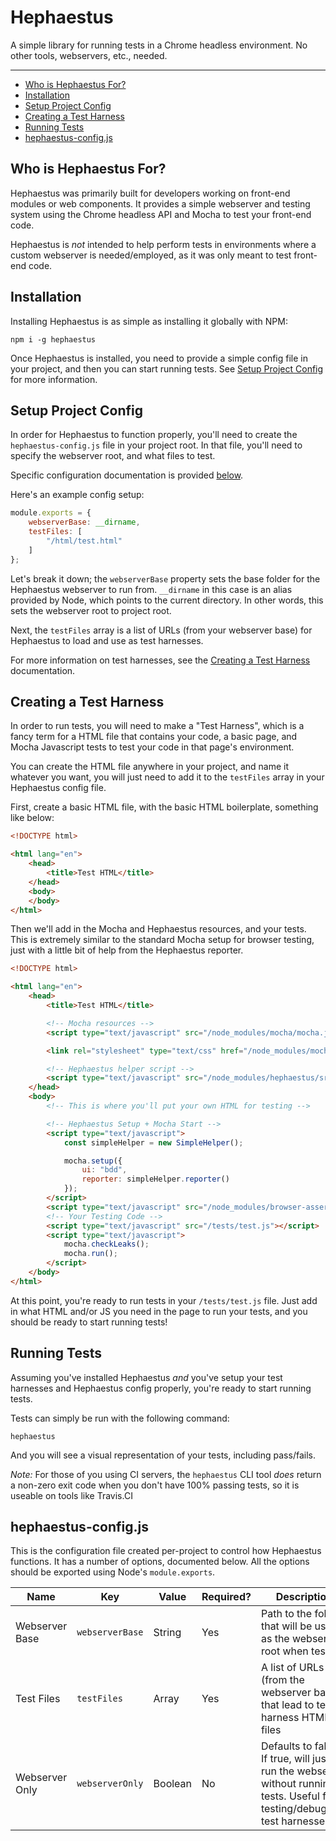 # Hephaestus

A simple library for running tests in a Chrome headless environment. No other
tools, webservers, etc., needed.

---

  - [Who is Hephaestus For?](#who-is-hephaestus-for)
  - [Installation](#installation)
  - [Setup Project Config](#setup-project-config)
  - [Creating a Test Harness](#creating-a-test-harness)
  - [Running Tests](#running-tests)
  - [hephaestus-config.js](#hephaestus-configjs)

## Who is Hephaestus For?

Hephaestus was primarily built for developers working on front-end modules or
web components. It provides a simple webserver and testing system using the
Chrome headless API and Mocha to test your front-end code.

Hephaestus is *not* intended to help perform tests in environments where a
custom webserver is needed/employed, as it was only meant to test front-end
code.

## Installation

Installing Hephaestus is as simple as installing it globally with NPM:

```CLI
npm i -g hephaestus
```

Once Hephaestus is installed, you need to provide a simple config file in your
project, and then you can start running tests. See
[Setup Project Config](#setup-project-config) for more information.

## Setup Project Config

In order for Hephaestus to function properly, you'll need to create the
`hephaestus-config.js` file in your project root. In that file, you'll need to
specify the webserver root, and what files to test.

Specific configuration documentation is provided [below](#hephaestus-configjs).

Here's an example config setup:

```Javascript
module.exports = {
    webserverBase: __dirname,
    testFiles: [
        "/html/test.html"
    ]
};
```

Let's break it down; the `webserverBase` property sets the base folder for the
Hephaestus webserver to run from. `__dirname` in this case is an alias provided
by Node, which points to the current directory. In other words, this sets the
webserver root to project root.

Next, the `testFiles` array is a list of URLs (from your webserver base) for
Hephaestus to load and use as test harnesses.

For more information on test harnesses, see the
[Creating a Test Harness](#creating-a-test-harness) documentation.

## Creating a Test Harness

In order to run tests, you will need to make a "Test Harness", which is a fancy
term for a HTML file that contains your code, a basic page, and Mocha Javascript
tests to test your code in that page's environment.

You can create the HTML file anywhere in your project, and name it whatever you
want, you will just need to add it to the `testFiles` array in your Hephaestus
config file.

First, create a basic HTML file, with the basic HTML boilerplate, something like
below:

```HTML
<!DOCTYPE html>

<html lang="en">
    <head>
        <title>Test HTML</title>
    </head>
    <body>
    </body>
</html>
```

Then we'll add in the Mocha and Hephaestus resources, and your tests. This is
extremely similar to the standard Mocha setup for browser testing, just with a
little bit of help from the Hephaestus reporter.

```HTML
<!DOCTYPE html>

<html lang="en">
    <head>
        <title>Test HTML</title>

        <!-- Mocha resources -->
        <script type="text/javascript" src="/node_modules/mocha/mocha.js"></script>

        <link rel="stylesheet" type="text/css" href="/node_modules/mocha/mocha.css" />

        <!-- Hephaestus helper script -->
        <script type="text/javascript" src="/node_modules/hephaestus/src/SimpleHelper/SimpleHelper.js"></script>
    </head>
    <body>
        <!-- This is where you'll put your own HTML for testing -->

        <!-- Hephaestus Setup + Mocha Start -->
        <script type="text/javascript">
            const simpleHelper = new SimpleHelper();

            mocha.setup({
                ui: "bdd",
                reporter: simpleHelper.reporter()
            });
        </script>
        <script type="text/javascript" src="/node_modules/browser-assert/lib/assert.js"></script>
        <!-- Your Testing Code -->
        <script type="text/javascript" src="/tests/test.js"></script>
        <script type="text/javascript">
            mocha.checkLeaks();
            mocha.run();
        </script>
    </body>
</html>
```

At this point, you're ready to run tests in your `/tests/test.js` file. Just
add in what HTML and/or JS you need in the page to run your tests, and you
should be ready to start running tests!

## Running Tests

Assuming you've installed Hephaestus *and* you've setup your test harnesses and
Hephaestus config properly, you're ready to start running tests.

Tests can simply be run with the following command:

```CLI
hephaestus
```

And you will see a visual representation of your tests, including pass/fails.

*Note:* For those of you using CI servers, the `hephaestus` CLI tool *does*
return a non-zero exit code when you don't have 100% passing tests, so it is
useable on tools like Travis.CI

## hephaestus-config.js

This is the configuration file created per-project to control how Hephaestus
functions. It has a number of options, documented below. All the options should
be exported using Node's `module.exports`.

| Name | Key | Value | Required? | Description |
| ---- | --- | ----- | --------- | ----------- |
| Webserver Base | `webserverBase` | String | Yes | Path to the folder that will be used as the webserver root when testing. |
| Test Files | `testFiles` | Array<String> | Yes | A list of URLs (from the webserver base) that lead to test harness HTML files |
| Webserver Only | `webserverOnly` | Boolean | No | Defaults to false. If true, will just run the webserver without running tests. Useful for testing/debugging test harnesses |
